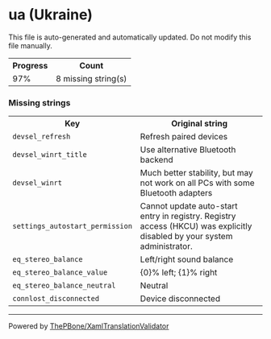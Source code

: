 # ua (Ukraine)

This file is auto-generated and automatically updated. Do not modify this file manually.

<table>
<tr><th>Progress</th><th>Count</th></tr>
<tr><td>97%</td><td>8 missing string(s)</td></tr>
</table>

### Missing strings

<table>
<tr><th>Key</th><th>Original string</th></tr>
<tr><td><code>devsel_refresh</code></td><td>Refresh paired devices</td></tr>
<tr><td><code>devsel_winrt_title</code></td><td>Use alternative Bluetooth backend</td></tr>
<tr><td><code>devsel_winrt</code></td><td>Much better stability, but may not work on all PCs with some Bluetooth adapters</td></tr>
<tr><td><code>settings_autostart_permission</code></td><td>Cannot update auto-start entry in registry. Registry access (HKCU) was explicitly disabled by your system administrator.</td></tr>
<tr><td><code>eq_stereo_balance</code></td><td>Left/right sound balance</td></tr>
<tr><td><code>eq_stereo_balance_value</code></td><td>{0}% left; {1}% right</td></tr>
<tr><td><code>eq_stereo_balance_neutral</code></td><td>Neutral</td></tr>
<tr><td><code>connlost_disconnected</code></td><td>Device disconnected</td></tr>

</table>

__________

Powered by [ThePBone/XamlTranslationValidator](https://github.com/ThePBone/XamlTranslationValidator)